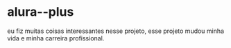 # alura--plus
eu fiz muitas coisas interessantes nesse projeto, esse projeto mudou minha vida e minha carreira profissional.
